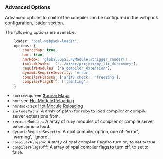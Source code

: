 ### Advanced Options

Advanced options to control the compiler can be configured in the webpack configuration, loader section.

The following options are available:
```javascript
    loader: 'opal-webpack-loader',
    options: {
        sourceMap: true,
        hmr: true,
        hmrHook: 'global.Opal.MyModule.$trigger_render()',
        includePaths:  ['../other/project/my_lib_directory'],
        requireModules: ['a_compiler_extension'],
        dynamicRequireSeverity: 'error',
        compilerFlagsOn: ['arity_check', 'freezing'],
        compilerFlagsOff: ['tainting']
    }
``` 

- `sourceMap`: see [Source Maps](https://github.com/isomorfeus/opal-webpack-loader/blob/master/docs/source_maps.md)
- `hmr`: see [Hot Module Reloading](https://github.com/isomorfeus/opal-webpack-loader/blob/master/docs/hot_module_reloading.md)
- `hmrHook`: see [Hot Module Reloading](https://github.com/isomorfeus/opal-webpack-loader/blob/master/docs/hot_module_reloading.md)
- `includePaths`: A array of paths for ruby to load compiler or compile server extensions from.
- `requireModules`: A array of ruby modules of compiler or compile server extensions to load.
- `dynamicRequireSeverity`: A opal compiler option, one of: 'error', 'warning', 'ignore'.
- `compilerFlagsOn`: A array of opal compiler flags to turn on, to set to true.
- `compilerFlagsOff`: A array of opal compiler flags to turn off, to set to false. 